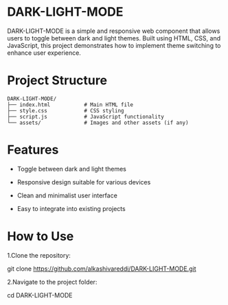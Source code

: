 # DARK-LIGHT-MODE
DARK-LIGHT-MODE is a simple and responsive web component that allows users to toggle between dark and light themes. Built using HTML, CSS, and JavaScript, this project demonstrates how to implement theme switching to enhance user experience.

# Project Structure
```
DARK-LIGHT-MODE/
├── index.html           # Main HTML file
├── style.css            # CSS styling
├── script.js            # JavaScript functionality
└── assets/              # Images and other assets (if any)
```
# Features
- Toggle between dark and light themes

- Responsive design suitable for various devices

- Clean and minimalist user interface

- Easy to integrate into existing projects

# How to Use
1.Clone the repository:

  git clone https://github.com/alkashivareddi/DARK-LIGHT-MODE.git
  
2.Navigate to the project folder:

  cd DARK-LIGHT-MODE
